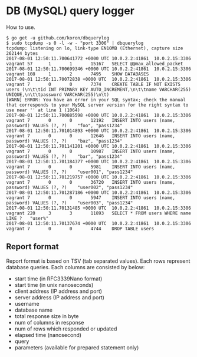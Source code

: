 # DB (MySQL) query logger

How to use.

```console
$ go get -u github.com/koron/dbquerylog
$ sudo tcpdump -s 0 -l -w - "port 3306" | dbquerylog
tcpdump: listening on lo, link-type EN10MB (Ethernet), capture size 262144 bytes
2017-08-01 12:50:11.700641772 +0000 UTC 10.0.2.2:41861  10.0.2.15:3306  vagrant 57      1       1       15167   SELECT @@max_allowed_packet
2017-08-01 12:50:11.700699346 +0000 UTC 10.0.2.2:41861  10.0.2.15:3306  vagrant 108     1       2       7495    SHOW DATABASES
2017-08-01 12:50:11.70072838 +0000 UTC  10.0.2.2:41861  10.0.2.15:3306  vagrant 7       0       0       7374    CREATE TABLE IF NOT EXISTS users (\n\t\tid INT PRIMARY KEY AUTO_INCREMENT,\n\t\tname VARCHAR(255) UNIQUE,\n\t\tpassword VARCHAR(255)\n\t)
[WARN] ERROR: You have an error in your SQL syntax; check the manual that corresponds to your MySQL server version for the right syntax to use near '' at line 1 (1064)
2017-08-01 12:50:11.700885598 +0000 UTC 10.0.2.2:41861  10.0.2.15:3306  vagrant 7       0       0       12192   INSERT INTO users (name, password) VALUES (?, ?)    "foo", "pass1234"
2017-08-01 12:50:11.701014893 +0000 UTC 10.0.2.2:41861  10.0.2.15:3306  vagrant 7       0       0       12646   INSERT INTO users (name, password) VALUES (?, ?)    "baz", "pass1234"
2017-08-01 12:50:11.701141201 +0000 UTC 10.0.2.2:41861  10.0.2.15:3306  vagrant 7       0       0       10987   INSERT INTO users (name, password) VALUES (?, ?)    "bar", "pass1234"
2017-08-01 12:50:11.701184377 +0000 UTC 10.0.2.2:41861  10.0.2.15:3306  vagrant 7       0       0       5981    INSERT INTO users (name, password) VALUES (?, ?)    "user001", "pass1234"
2017-08-01 12:50:11.701219757 +0000 UTC 10.0.2.2:41861  10.0.2.15:3306  vagrant 7       0       0       36720   INSERT INTO users (name, password) VALUES (?, ?)    "user002", "pass1234"
2017-08-01 12:50:11.701287186 +0000 UTC 10.0.2.2:41861  10.0.2.15:3306  vagrant 7       0       0       5947    INSERT INTO users (name, password) VALUES (?, ?)    "user003", "pass1234"
2017-08-01 12:50:11.70131485 +0000 UTC  10.0.2.2:41861  10.0.2.15:3306  vagrant 220     3       3       11893   SELECT * FROM users WHERE name LIKE ?   "user%"
2017-08-01 12:50:11.70137674 +0000 UTC  10.0.2.2:41861  10.0.2.15:3306  vagrant 7       0       0       4744    DROP TABLE users
```

## Report format

Report format is based on TSV (tab separated values).
Each rows represent database queries.
Each columns are consisted by below:

*   start time (in RFC3339Nano format)
*   start time (in unix nanoseconds)
*   client address (IP address and port)
*   server address (IP address and port)
*   username
*   database name
*   total response size in byte
*   num of columns in response
*   num of rows which responded or updated
*   elapsed time (nanosecond)
*   query
*   parameters (available for prepared statement only)
